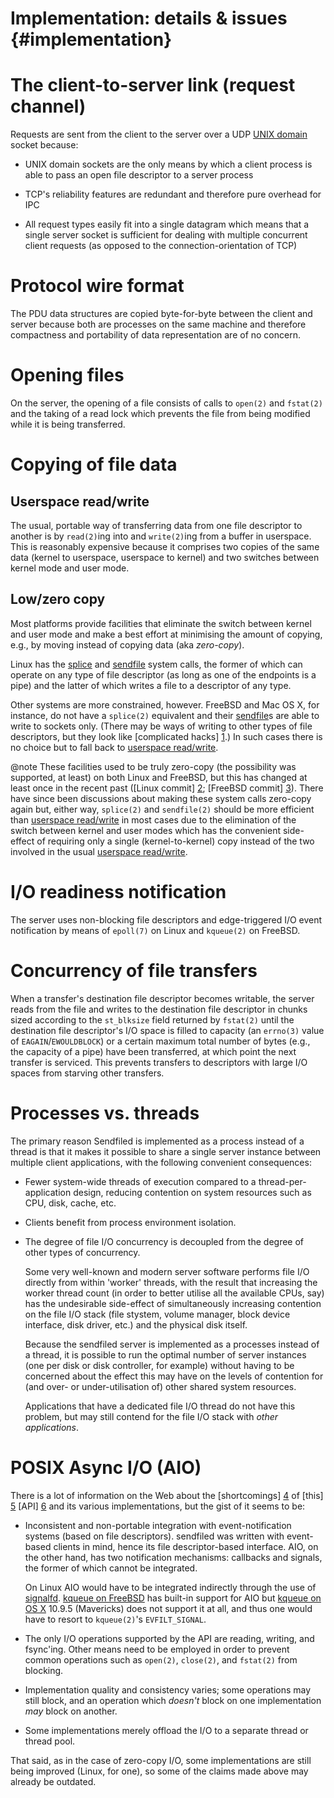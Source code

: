 # Implementation: details & issues {#implementation}

# The client-to-server link (request channel)

Requests are sent from the client to the server over a UDP [UNIX domain][unix]
socket because:

* UNIX domain sockets are the only means by which a client process is able to
  pass an open file descriptor to a server process

* TCP's reliability features are redundant and therefore pure overhead for IPC

* All request types easily fit into a single datagram which means that a single
  server socket is sufficient for dealing with multiple concurrent client
  requests (as opposed to the connection-orientation of TCP)

# Protocol wire format

The PDU data structures are copied byte-for-byte between the client and server
because both are processes on the same machine and therefore compactness and
portability of data representation are of no concern.

<h1 id="opening_files">Opening files</h1>

On the server, the opening of a file consists of calls to `open(2)` and
`fstat(2)` and the taking of a read lock which prevents the file from being
modified while it is being transferred.

<h1 id="data_copying">Copying of file data</h1>

<h2 id="userspace_read_write">Userspace read/write</h2>

The usual, portable way of transferring data from one file descriptor to another
is by `read(2)`ing into and `write(2)`ing from a buffer in userspace. This is
reasonably expensive because it comprises two copies of the same data (kernel to
userspace, userspace to kernel) and two switches between kernel mode and user
mode.

<h2 id="low_copy">Low/zero copy</h2>

Most platforms provide facilities that eliminate the switch between kernel and
user mode and make a best effort at minimising the amount of copying, e.g., by
moving instead of copying data (aka *zero-copy*).

Linux has the [splice] and [sendfile][sendfile_linux] system calls, the former
of which can operate on any type of file descriptor (as long as one of the
endpoints is a pipe) and the latter of which writes a file to a descriptor of
any type.

Other systems are more constrained, however. FreeBSD and Mac OS X, for instance,
do not have a `splice(2)` equivalent and their [sendfile][sendfile_freebsd]s are
able to write to sockets only. (There may be ways of writing to other types of
file descriptors, but they look like [complicated hacks] [1].) In such cases
there is no choice but to fall back to [userspace
read/write][userspace_read_write].

@note These facilities used to be truly zero-copy (the possibility was
supported, at least) on both Linux and FreeBSD, but this has changed at least
once in the recent past ([Linux commit] [2]; [FreeBSD commit] [3]). There have
since been discussions about making these system calls zero-copy again but,
either way, `splice(2)` and `sendfile(2)` should be more efficient than
[userspace read/write][userspace_read_write] in most cases due to the
elimination of the switch between kernel and user modes which has the convenient
side-effect of requiring only a single (kernel-to-kernel) copy instead of the
two involved in the usual [userspace read/write][userspace_read_write].

# I/O readiness notification

The server uses non-blocking file descriptors and edge-triggered I/O event
notification by means of `epoll(7)` on Linux and `kqueue(2)` on FreeBSD.

<h1 id="transfer_concurrency">Concurrency of file transfers</h1>

When a transfer's destination file descriptor becomes writable, the server reads
from the file and writes to the destination file descriptor in chunks sized
according to the `st_blksize` field returned by `fstat(2)` until the destination
file descriptor's I/O space is filled to capacity (an `errno(3)` value of
`EAGAIN`/`EWOULDBLOCK`) or a certain maximum total number of bytes (e.g., the
capacity of a pipe) have been transferred, at which point the next transfer is
serviced. This prevents transfers to descriptors with large I/O spaces from
starving other transfers.

<h1 id="processes">Processes vs. threads</h1>

The primary reason Sendfiled is implemented as a process instead of a thread is
that it makes it possible to share a single server instance between multiple
client applications, with the following convenient consequences:

* Fewer system-wide threads of execution compared to a thread-per-application
  design, reducing contention on system resources such as CPU, disk, cache, etc.

* Clients benefit from process environment isolation.

* The degree of file I/O concurrency is decoupled from the degree of other types
  of concurrency.

  Some very well-known and modern server software performs file I/O directly
  from within 'worker' threads, with the result that increasing the worker
  thread count (in order to better utilise all the available CPUs, say) has the
  undesirable side-effect of simultaneously increasing contention on the file
  I/O stack (file stystem, volume manager, block device interface, disk driver,
  etc.) and the physical disk itself.

  Because the sendfiled server is implemented as a processes instead of a
  thread, it is possible to run the optimal number of server instances (one per
  disk or disk controller, for example) without having to be concerned about the
  effect this may have on the levels of contention for (and over- or
  under-utilisation of) other shared system resources.

  Applications that have a dedicated file I/O thread do not have this problem,
  but may still contend for the file I/O stack with *other applications*.

# POSIX Async I/O (AIO)

There is a lot of information on the Web about the [shortcomings] [4] of [this]
[5] [API] [6] and its various implementations, but the gist of it seems to be:

  * Inconsistent and non-portable integration with event-notification systems
    (based on file descriptors). sendfiled was written with event-based
    clients in mind, hence its file descriptor-based interface. AIO, on the
    other hand, has two notification mechanisms: callbacks and signals, the
    former of which cannot be integrated.

    On Linux AIO would have to be integrated indirectly through the use of
    [signalfd]. [kqueue on FreeBSD][kqueue_freebsd] has built-in support for AIO
    but [kqueue on OS X][kqueue_osx] 10.9.5 (Mavericks) does not support it at
    all, and thus one would have to resort to `kqueue(2)`'s `EVFILT_SIGNAL`.

  * The only I/O operations supported by the API are reading, writing, and
    fsync'ing. Other means need to be employed in order to prevent common
    operations such as `open(2)`, `close(2)`, and `fstat(2)` from blocking.

  * Implementation quality and consistency varies; some operations may still
    block, and an operation which *doesn't* block on one implementation *may*
    block on another.

  * Some implementations merely offload the I/O to a separate thread or thread
    pool.


That said, as in the case of zero-copy I/O, some implementations are still being
improved (Linux, for one), so some of the claims made above may already be
outdated.

  [status_channel]: messages.html#status_channel
  [data_channel]: messages.html#data_channel
  [sending_headers]: messages.html#sending_headers
  [data_copying]: implementation.html#data_copying
  [userspace_read_write]: implementation.html#userspace_read_write "Userspace read/write"
  [low_copy]: implementation.html#low_copy
  [read_file]: messages.html#read_file "Read File Request"
  [send_file]: messages.html#send_file "Send File Request"
  [send_open_file]: messages.html#send_open_file "Send Open File Request"
  [file_info]: messages.html#file_info "File Information Message"
  [open_file_info]: messages.html#open_file_info "Open File Information Message"
  [transfer_status]: messages.html#transfer_status "Transfer Status Message"
  [1]: http://adrianchadd.blogspot.com/2013/12/experimenting-with-zero-copy-network-io.html
  [2]: https://git.kernel.org/cgit/linux/kernel/git/stable/linux-stable.git/commit/?id=485ddb4b9741bafb70b22e5c1f9b4f37dc3e85bd
  [3]: https://svnweb.freebsd.org/base?view=revision&revision=255608
  [4]: http://neugierig.org/software/blog/2011/12/nonblocking-disk-io.html
  [5]: http://bert-hubert.blogspot.com/2012/05/on-linux-asynchronous-file-io.html
  [6]: http://blog.libtorrent.org/2012/10/asynchronous-disk-io/
  [unix]: http://linux.die.net/man/7/unix "unix(7)"
  [signalfd]: http://linux.die.net/man/2/signalfd "signalfd(2)"
  [splice]: http://linux.die.net/man/2/splice "splice(2)"
  [sendfile_linux]: http://linux.die.net/man/2/sendfile "sendfile(2) on Linux"
  [sendfile_freebsd]: https://www.freebsd.org/cgi/man.cgi?query=sendfile "sendfile(2) on FreeBSD"
  [epoll]: http://linux.die.net/man/7/epoll "epoll(7)"
  [kqueue]: https://www.freebsd.org/cgi/man.cgi?query=kqueue "kqueue(2)"
  [kqueue_freebsd]: https://www.freebsd.org/cgi/man.cgi?query=kqueue "kqueue(2)"
  [kqueue_osx]: https://developer.apple.com/library/Mac/documentation/Darwin/Reference/ManPages/man2/kqueue.2.html "kqueue(2)"